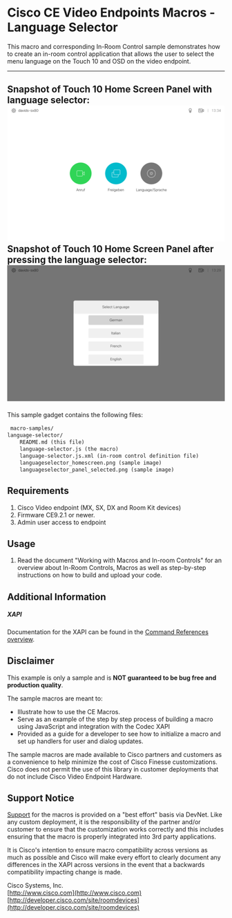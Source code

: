 # Cisco CE Video Endpoints Macros - Language Selector
This macro and corresponding In-Room Control sample demonstrates how to create an in-room control application that allows the user to select the menu language on the Touch 10 and OSD on the video endpoint.

---
Snapshot of Touch 10 Home Screen Panel with language selector:
![Sample In-Room Control Screenshot](languageselector_homescreen.png)
Snapshot of Touch 10 Home Screen Panel after pressing the language selector:
![Sample In-Room Control Screenshot](languageselector_panel_selected.png)
---


This sample gadget contains the following files:

     macro-samples/
	language-selector/
		README.md (this file)
		language-selector.js (the macro)
		language-selector.js.xml (in-room control definition file)
		languageselector_homescreen.png (sample image)
		languageselector_panel_selected.png (sample image)


## Requirements
1. Cisco Video endpoint (MX, SX, DX and Room Kit devices)
2. Firmware CE9.2.1 or newer.
3. Admin user access to endpoint

## Usage
1. Read the document "Working with Macros and In-room Controls" for an overview about In-Room Controls, Macros as well as step-by-step instructions on how to build and upload your code.

## Additional Information
##### XAPI
Documentation for the XAPI can be found in the [Command References overview](https://www.cisco.com/c/en/us/support/collaboration-endpoints/telepresence-quick-set-series/products-command-reference-list.html).

## Disclaimer
This example is only a sample and is **NOT guaranteed to be bug free and production quality**.

The sample macros are meant to:
- Illustrate how to use the CE Macros.
- Serve as an example of the step by step process of building a macro using JavaScript and integration with the Codec XAPI
- Provided as a guide for a developer to see how to initialize a macro and set up handlers for user and dialog updates.

The sample macros are made available to Cisco partners and customers as a convenience to help minimize the cost of Cisco Finesse customizations. Cisco does not permit the use of this library in customer deployments that do not include Cisco Video Endpoint Hardware.

## Support Notice
[Support](http://developer.cisco.com/site/devnet/support) for the macros is provided on a "best effort" basis via DevNet. Like any custom deployment, it is the responsibility of the partner and/or customer to ensure that the customization works correctly and this includes ensuring that the macro is properly integrated into 3rd party applications.

It is Cisco's intention to ensure macro compatibility across versions as much as possible and Cisco will make every effort to clearly document any differences in the XAPI across versions in the event that a backwards compatibility impacting change is made.

Cisco Systems, Inc.<br>
[http://www.cisco.com](http://www.cisco.com)<br>
[http://developer.cisco.com/site/roomdevices](http://developer.cisco.com/site/roomdevices)
